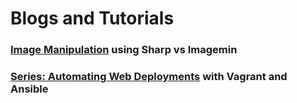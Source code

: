 # Blogs and Tutorials

### [Image Manipulation](https://github.com/chukwumaijem/blogs-tutorials/tree/sharp-vs-imagemin) using Sharp vs Imagemin

### [Series: Automating Web Deployments](https://github.com/chukwumaijem/blogs-tutorials/tree/iac-series-vagrant-ansible) with Vagrant and Ansible
